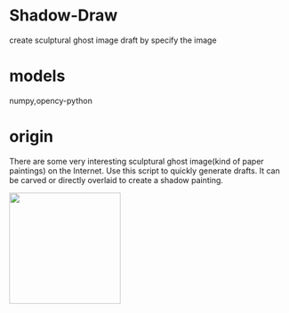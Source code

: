 # Shadow-Draw
create sculptural ghost image draft by specify the image

# models
numpy,opency-python

# origin
There are some very interesting sculptural ghost image(kind of paper paintings) on the Internet. Use this script to quickly generate drafts. It can be carved or directly overlaid to create a shadow painting. 

<img src="https://github.com/BNDSFiveCats/Shadow-Draw/blob/master/rm_data/cfc0fa2f8cb13c3cadeb0e213160388f.gif" width=200>

